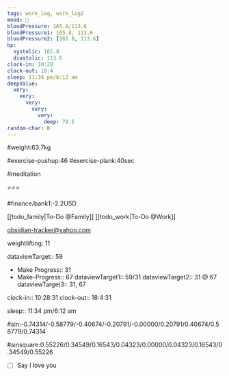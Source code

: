 ```yaml
---
tags: work_log, work_log2
mood: 🙂
bloodPressure: 165.8/113.6
bloodPressure1: 165.8, 113.6
bloodPressure2: [165.8, 113.6]
bp:
  systolic: 165.8
  diastolic: 113.6
clock-in: 10:28
clock-out: 18:4
sleep: 11:34 pm/6:12 am
deepValue:
  very:
    very:
      very:
        very:
          very:
            deep: 78.5
random-char: B
---
```


#weight:63.7kg

#exercise-pushup:46
#exercise-plank:40sec

#meditation

⭐⭐⭐

#finance/bank1:-2.2USD

[[todo_family|To-Do @Family]]
[[todo_work|To-Do @Work]]

obsidian-tracker@yahoo.com

weightlifting: 11

dataviewTarget:: 59

- Make Progress:: 31
- Make-Progress:: 67
  dataviewTarget1:: 59/31
  dataviewTarget2:: 31 @ 67
  dataviewTarget3:: 31, 67

clock-in:: 10:28:31
clock-out:: 18:4:31

sleep:: 11:34 pm/6:12 am

#sin:-0.74314/-0.58779/-0.40674/-0.20791/-0.00000/0.20791/0.40674/0.58779/0.74314

#sinsquare:0.55226/0.34549/0.16543/0.04323/0.00000/0.04323/0.16543/0.34549/0.55226

- [ ] Say I love you
